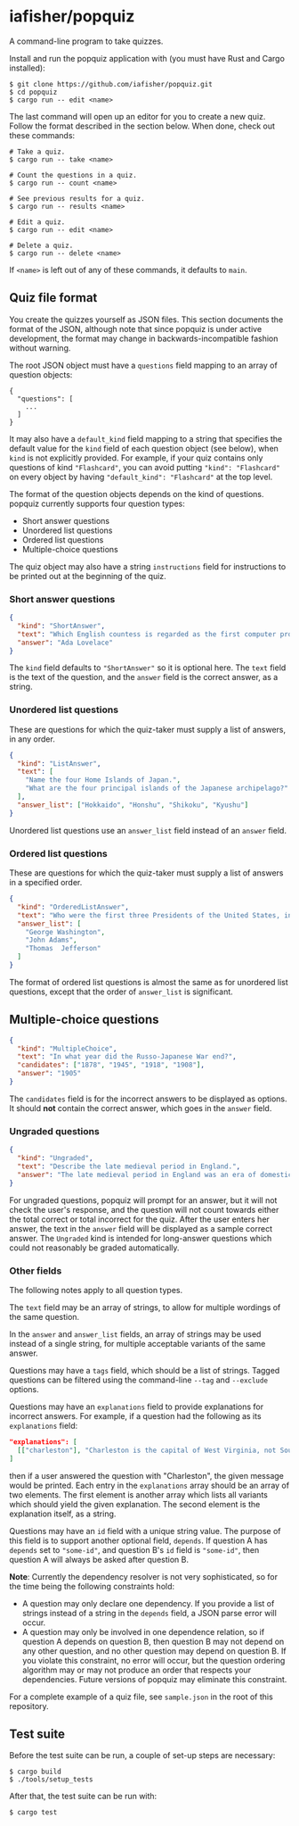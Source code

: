 # iafisher/popquiz
A command-line program to take quizzes.

Install and run the popquiz application with (you must have Rust and Cargo installed):

```shell
$ git clone https://github.com/iafisher/popquiz.git
$ cd popquiz
$ cargo run -- edit <name>
```

The last command will open up an editor for you to create a new quiz. Follow the format described in the section below. When done, check out these commands:

```shell
# Take a quiz.
$ cargo run -- take <name>

# Count the questions in a quiz.
$ cargo run -- count <name>

# See previous results for a quiz.
$ cargo run -- results <name>

# Edit a quiz.
$ cargo run -- edit <name>

# Delete a quiz.
$ cargo run -- delete <name>
```

If `<name>` is left out of any of these commands, it defaults to `main`.


## Quiz file format
You create the quizzes yourself as JSON files. This section documents the format of the JSON, although note that since popquiz is under active development, the format may change in backwards-incompatible fashion without warning.

The root JSON object must have a `questions` field mapping to an array of question objects:

```
{
  "questions": [
    ...
  ]
}
```

It may also have a `default_kind` field mapping to a string that specifies the default value for the `kind` field of each question object (see below), when `kind` is not explicitly provided. For example, if your quiz contains only questions of kind `"Flashcard"`, you can avoid putting `"kind": "Flashcard"` on every object by having `"default_kind": "Flashcard"` at the top level.

The format of the question objects depends on the kind of questions. popquiz currently supports four question types:

- Short answer questions
- Unordered list questions
- Ordered list questions
- Multiple-choice questions

The quiz object may also have a string `instructions` field for instructions to be printed out at the beginning of the quiz.


### Short answer questions
```json
{
  "kind": "ShortAnswer",
  "text": "Which English countess is regarded as the first computer programmer?",
  "answer": "Ada Lovelace"
}
```

The `kind` field defaults to `"ShortAnswer"` so it is optional here. The `text` field is the text of the question, and the `answer` field is the correct answer, as a string.


### Unordered list questions
These are questions for which the quiz-taker must supply a list of answers, in any order.

```json
{
  "kind": "ListAnswer",
  "text": [
    "Name the four Home Islands of Japan.",
    "What are the four principal islands of the Japanese archipelago?"
  ],
  "answer_list": ["Hokkaido", "Honshu", "Shikoku", "Kyushu"]
}
```

Unordered list questions use an `answer_list` field instead of an `answer` field.


### Ordered list questions
These are questions for which the quiz-taker must supply a list of answers in a specified order.

```json
{
  "kind": "OrderedListAnswer",
  "text": "Who were the first three Presidents of the United States, in order?",
  "answer_list": [
    "George Washington",
    "John Adams",
    "Thomas  Jefferson"
  ]
}
```

The format of ordered list questions is almost the same as for unordered list questions, except that the order of `answer_list` is significant.


## Multiple-choice questions
```json
{
  "kind": "MultipleChoice",
  "text": "In what year did the Russo-Japanese War end?",
  "candidates": ["1878", "1945", "1918", "1908"],
  "answer": "1905"
}
```

The `candidates` field is for the incorrect answers to be displayed as options. It should **not** contain the correct answer, which goes in the `answer` field.


### Ungraded questions
```json
{
  "kind": "Ungraded",
  "text": "Describe the late medieval period in England.",
  "answer": "The late medieval period in England was an era of domestic turmoil and recurring war abroad in France. Beginning in the reign of the unstable Henry VI of the House of Lancaster, the legitimacy of the Lancastrian monopoly..."
}
```

For ungraded questions, popquiz will prompt for an answer, but it will not check the user's response, and the question will not count towards either the total correct or total incorrect for the quiz. After the user enters her answer, the text in the `answer` field will be displayed as a sample correct answer. The `Ungraded` kind is intended for long-answer questions which could not reasonably be graded automatically.

### Other fields
The following notes apply to all question types.

The `text` field may be an array of strings, to allow for multiple wordings of the same question.

In the `answer` and `answer_list` fields, an array of strings may be used instead of a single string, for multiple acceptable variants of the same answer.

Questions may have a `tags` field, which should be a list of strings. Tagged questions can be filtered using the command-line `--tag` and `--exclude` options.

Questions may have an `explanations` field to provide explanations for incorrect answers. For example, if a question had the following as its `explanations` field:

```json
"explanations": [
  [["charleston"], "Charleston is the capital of West Virginia, not South Carolina."]
]
```

then if a user answered the question with "Charleston", the given message would be printed. Each entry in the `explanations` array should be an array of two elements. The first element is another array which lists all variants which should yield the given explanation. The second element is the explanation itself, as a string.

Questions may have an `id` field with a unique string value. The purpose of this field is to support another optional field, `depends`. If question A has `depends` set to `"some-id"`, and question B's `id` field is `"some-id"`, then question A will always be asked after question B.

**Note**: Currently the dependency resolver is not very sophisticated, so for the time being the following constraints hold:

- A question may only declare one dependency. If you provide a list of strings instead of a string in the `depends` field, a JSON parse error will occur.
- A question may only be involved in one dependence relation, so if question A depends on question B, then question B may not depend on any other question, and no other question may depend on question B. If you violate this constraint, no error will occur, but the question ordering algorithm may or may not produce an order that respects your dependencies. Future versions of popquiz may eliminate this constraint.


For a complete example of a quiz file, see `sample.json` in the root of this repository.


## Test suite
Before the test suite can be run, a couple of set-up steps are necessary:

```shell
$ cargo build
$ ./tools/setup_tests
```

After that, the test suite can be run with:

```shell
$ cargo test
```
